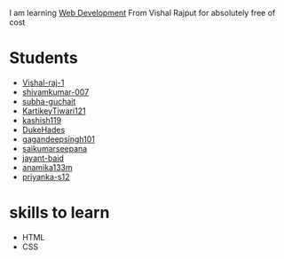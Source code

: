 I am learning [Web Development](https://www.youtube.com/playlist?list=PLSH9gf0XETounpNfmhk3oK1iHw8oGKdzQ) From Vishal Rajput for absolutely free of cost

# Students 

- [Vishal-raj-1](https://github.com/Vishal-raj-1)
- [shivamkumar-007](https://github.com/shivamkumar-007)
- [subha-guchait](https://github.com/subha-guchait)
- [KartikeyTiwari121](https://github.com/KartikeyTiwari121)
- [kashish119](https://github.com/kashish119)
- [DukeHades](https://github.com/DukeHades)
- [gagandeepsingh101](https://github.com/gagandeepsingh101)
- [saikumarseepana](https://github.com/saikumarseepana)
- [jayant-baid](https://github.com/jayant-baid)
- [anamika133m](https://github.com/anamika133m)
- [priyanka-s12](https://github.com/priyanka-s12) 

  
# skills to learn
- HTML
- CSS